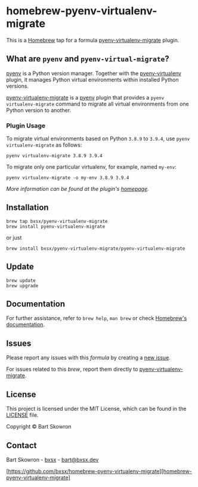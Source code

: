 # homebrew-pyenv-virtualenv-migrate

This is a [Homebrew][brew] tap for a formula [pyenv-virtualenv-migrate][] plugin.

## What are `pyenv` and `pyenv-virtual-migrate`?

[pyenv][] is a Python version manager. Together with the [pyenv-virtualenv][] plugin,
it manages Python virtual environments within installed Python versions.

[pyenv-virtualenv-migrate][] is a [pyenv][] plugin that provides a `pyenv virtualenv-migrate`
command to migrate all virtual environments from one Python version to another.

### Plugin Usage

To migrate virtual environments based on Python `3.8.9` to `3.9.4`,
use `pyenv virtualenv-migrate` as follows:

    pyenv virtualenv-migrate 3.8.9 3.9.4

To migrate only one particular virtualenv, for example, named `my-env`:

    pyenv virtualenv-migrate -o my-env 3.8.9 3.9.4

_More information can be found at the plugin's [homepage][pyenv-virtualenv-migrate]._

## Installation

    brew tap bxsx/pyenv-virtualenv-migrate
    brew install pyenv-virtualenv-migrate

or just

    brew install bxsx/pyenv-virtualenv-migrate/pyenv-virtualenv-migrate

## Update

    brew update
    brew upgrade

## Documentation

For further assistance, refer to `brew help`, `man brew` or check [Homebrew's documentation][brew-docs].

## Issues

Please report any issues with this *formula* by creating a [new issue][new-issue].

For issues related to this *brew*, report them directly to [pyenv-virtualenv-migrate][].

## License

This project is licensed under the MIT License, which can be found in the [LICENSE](LICENSE) file.

Copyright © Bart Skowron

## Contact

Bart Skowron - [bxsx](https://github.com/bxsx) - bart@bxsx.dev

[https://github.com/bxsx/homebrew-pyenv-virtualenv-migrate][homebrew-pyenv-virtualenv-migrate]


[brew]: https://brew.sh
[brew-docs]: https://docs.brew.sh

[pyenv]: https://github.com/pyenv/pyenv
[pyenv-migrate]: https://github.com/pyenv/pyenv-pip-migrate
[pyenv-virtualenv]: https://github.com/pyenv/pyenv-virtualenv
[pyenv-virtualenv-migrate]: https://github.com/ashwinvis/pyenv-virtualenv-migrate
[homebrew-pyenv-virtualenv-migrate]: https://github.com/bxsx/homebrew-pyenv-virtualenv-migrate

[new-issue]: https://github.com/bxsx/homebrew-pyenv-virtualenv-migrate/issues/new
